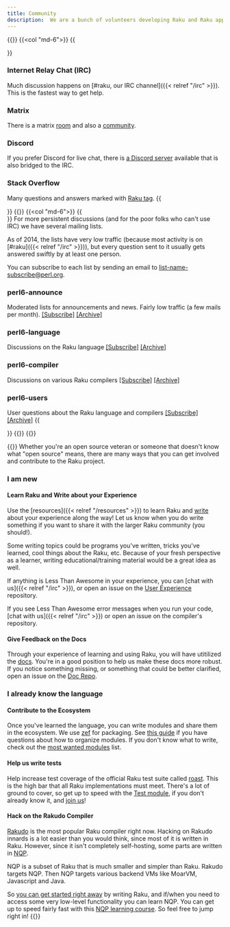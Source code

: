 ```yaml
---
title: Community
description:  We are a bunch of volunteers developing Raku and Raku applications, and try real hard to be nice to each other. Get in touch with us!
---
```


{{<row>}}
{{<col "md-6">}}
{{<section>}}
### Internet Relay Chat (IRC)
Much discussion happens on [#raku, our IRC channel]({{< relref "/irc" >}}). This is the fastest way to get help.
### Matrix
There is a matrix [room](https://matrix.to/#/#raku:libera.chat) and also a [community](https://matrix.to/#/+raku:matrix.org). 
### Discord
If you prefer Discord for live chat, there is [a Discord server](https://discord.gg/VzYpdQ6) available that is also bridged to the IRC.
### Stack Overflow
Many questions and answers marked with [Raku tag](https://stackoverflow.com/questions/tagged/raku).
{{</section>}}
{{</col>}}
{{<col "md-6">}}
{{<section id="MailingLists" heading="Mailing Lists">}}
For more persistent discussions (and for the poor folks who can't use IRC) we have several mailing lists.

As of 2014, the lists have very low traffic (because most activity is on [#raku]({{< relref "/irc" >}})), but every question sent to it usually gets answered swiftly by at least one person.

You can subscribe to each list by sending an email to list-name-subscribe@perl.org.

### perl6-announce
Moderated lists for announcements and news. Fairly low traffic (a few mails per month).
[[Subscribe]](mailto:perl6-announce-subscribe@perl.org) [[Archive]](http://nntp.perl.org/group/perl.perl6.announce/)
### perl6-language
Discussions on the Raku language
[[Subscribe]](mailto:perl6-language-subscribe@perl.org) [[Archive]](http://nntp.perl.org/group/perl.perl6.language/)
### perl6-compiler
Discussions on various Raku compilers
[[Subscribe]](mailto:perl6-compiler-subscribe@perl.org) [[Archive]](http://nntp.perl.org/group/perl.perl6.compiler/)
### perl6-users
User questions about the Raku language and compilers
[[Subscribe]](mailto:perl6-users-subscribe@perl.org) [[Archive]](http://nntp.perl.org/group/perl.perl6.users/)
{{</section>}}
{{</col>}}
{{</row>}}

{{<fullsection id="GettingInvolved" heading="Getting Involved">}}
Whether you're an open source veteran or someone that doesn't know what "open source" means, there are many ways that you can get involved and contribute to the Raku project.
### I am new
#### Learn Raku and Write about your Experience
Use the [resources]({{< relref "/resources" >}}) to learn Raku and [write](https://planet.raku.org/) about your experience along the way! Let us know when you do write something if you want to share it with the larger Raku community (you should!).

Some writing topics could be programs you've written, tricks you've learned, cool things about the Raku, etc. Because of your fresh perspective as a learner, writing educational/training material would be a great idea as well.

If anything is Less Than Awesome in your experience, you can [chat with us]({{< relref "/irc" >}}), or open an issue on the [User Experience](https://github.com/Raku/user-experience) repository.

If you see Less Than Awesome error messages when you run your code, [chat with us]({{< relref "/irc" >}}) or open an issue on the compiler's repository.
#### Give Feedback on the Docs
Through your experience of learning and using Raku, you will have utitilized the [docs](https://docs.raku.org/). You're in a good position to help us make these docs more robust. If you notice something missing, or something that could be better clarified, open an issue on the [Doc Repo](https://github.com/Raku/doc).

### I already know the language
#### Contribute to the Ecosystem
Once you've learned the language, you can write modules and share them in the ecosystem. We use [zef](https://github.com/ugexe/zef) for packaging. See [this guide](https://docs.raku.org/language/modules) if you have questions about how to organize modules. If you don't know what to write, check out the [most wanted modules](https://github.com/Raku/raku-most-wanted/blob/master/most-wanted/modules.md) list.
#### Help us write tests
Help increase test coverage of the official Raku test suite called [roast](https://github.com/Raku/roast). This is the high bar that all Raku implementations must meet. There's a lot of ground to cover, so get up to speed with the [Test module](https://docs.raku.org/language/testing), if you don't already know it, and [join us](https://perl6.party/post/A-Date-With-The-Bug-Queue-or-Let-Me-Help-You-Help-Me-Help-You)!
#### Hack on the Rakudo Compiler
[Rakudo](https://rakudo.org/) is the most popular Raku compiler right now. Hacking on Rakudo innards is a lot easier than you would think, since most of it is written in Raku. However, since it isn't completely self-hosting, some parts are written in [NQP](https://github.com/Raku/nqp).

NQP is a subset of Raku that is much smaller and simpler than Raku. Rakudo targets NQP. Then NQP targets various backend VMs like MoarVM, Javascript and Java.

So [you can get started right away](https://perl6.party/post/A-Date-With-The-Bug-Queue-or-Let-Me-Help-You-Help-Me-Help-You) by writing Raku, and if/when you need to access some very low-level functionality you can learn NQP. You can get up to speed fairly fast with this [NQP learning course](https://github.com/edumentab/rakudo-and-nqp-internals-course). So feel free to jump right in! 
{{</fullsection>}}
